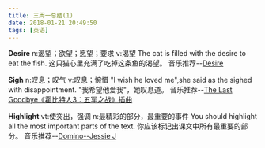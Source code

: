 ```yaml
---
title: 三周一总结(1)
date: 2018-01-21 20:49:50
tags: [英语]
---
```


**Desire**
n:渴望；欲望；愿望；要求
v:渴望
The cat is filled with the desire to eat the fish.
这只猫心里充满了吃掉这条鱼的渴望。
音乐推荐--[Desire](http://music.163.com/#/mv?id=5298186)

**Sigh**
n:叹息；叹气
v:叹息；惋惜
"I wish he loved me",she said as the sighed with disappointment.
"我希望他爱我"，她叹息道。
音乐推荐--[The Last Goodbye《霍比特人3：五军之战》插曲](http://music.163.com/#/song?id=29755223)

**Highlight**
vt:使突出，强调
n:最精彩的部分，最重要的事件
You should highlight all the most important parts of the text.
你应该标记出课文中所有最重要的部分。
音乐推荐--[Domino--Jessie J](http://music.163.com/#/song?id=2867202)

